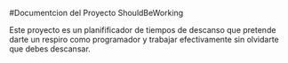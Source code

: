 #Documentcion del Proyecto ShouldBeWorking

Este proyecto es un planifificador de tiempos de descanso que pretende
darte un respiro como programador y trabajar efectivamente sin olvidarte
que debes descansar.
